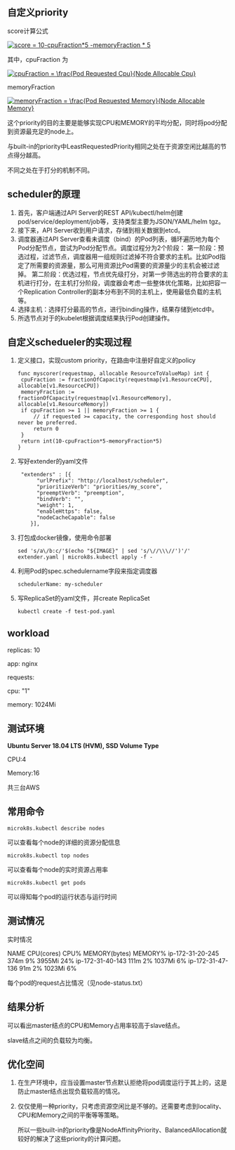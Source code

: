 ## 自定义priority

score计算公式

<a href="https://www.codecogs.com/eqnedit.php?latex=score&space;=&space;10-cpuFraction*5&space;-memoryFraction&space;*&space;5" target="_blank"><img src="https://latex.codecogs.com/gif.latex?score&space;=&space;10-cpuFraction*5&space;-memoryFraction&space;*&space;5" title="score = 10-cpuFraction*5 -memoryFraction * 5" /></a>

其中，cpuFraction 为

<a href="https://www.codecogs.com/eqnedit.php?latex=cpuFraction&space;=&space;\frac{Pod&space;Requested&space;Cpu}{Node&space;Allocable&space;Cpu}" target="_blank"><img src="https://latex.codecogs.com/gif.latex?cpuFraction&space;=&space;\frac{Pod&space;Requested&space;Cpu}{Node&space;Allocable&space;Cpu}" title="cpuFraction = \frac{Pod Requested Cpu}{Node Allocable Cpu}" /></a>

memoryFraction 

<a href="https://www.codecogs.com/eqnedit.php?latex=memoryFraction&space;=&space;\frac{Pod&space;Requested&space;Memory}{Node&space;Allocable&space;Memory}" target="_blank"><img src="https://latex.codecogs.com/gif.latex?memoryFraction&space;=&space;\frac{Pod&space;Requested&space;Memory}{Node&space;Allocable&space;Memory}" title="memoryFraction = \frac{Pod Requested Memory}{Node Allocable Memory}" /></a>

这个priority的目的主要是能够实现CPU和MEMORY的平均分配，同时将pod分配到资源最充足的node上。

与built-in的priority中LeastRequestedPriority相同之处在于资源空闲比越高的节点得分越高。

不同之处在于打分的机制不同。

## scheduler的原理

1. 首先，客户端通过API Server的REST API/kubectl/helm创建pod/service/deployment/job等，支持类型主要为JSON/YAML/helm tgz。
2. 接下来，API Server收到用户请求，存储到相关数据到etcd。
3. 调度器通过API Server查看未调度（bind）的Pod列表，循环遍历地为每个Pod分配节点，尝试为Pod分配节点。调度过程分为2个阶段：
   第一阶段：预选过程，过滤节点，调度器用一组规则过滤掉不符合要求的主机。比如Pod指定了所需要的资源量，那么可用资源比Pod需要的资源量少的主机会被过滤掉。
   第二阶段：优选过程，节点优先级打分，对第一步筛选出的符合要求的主机进行打分，在主机打分阶段，调度器会考虑一些整体优化策略，比如把容一个Replication Controller的副本分布到不同的主机上，使用最低负载的主机等。
4. 选择主机：选择打分最高的节点，进行binding操作，结果存储到etcd中。
5. 所选节点对于的kubelet根据调度结果执行Pod创建操作。 

## 自定义schedueler的实现过程

1. 定义接口，实现custom priority，在路由中注册好自定义的policy

   ```
   func myscorer(requestmap, allocable ResourceToValueMap) int { 
   	cpuFraction := fractionOfCapacity(requestmap[v1.ResourceCPU], allocable[v1.ResourceCPU]) 
   	memoryFraction := fractionOfCapacity(requestmap[v1.ResourceMemory], allocable[v1.ResourceMemory])
   	if cpuFraction >= 1 || memoryFraction >= 1 {
   		// if requested >= capacity, the corresponding host should never be preferred.
   		return 0
   	}
   	return int(10-cpuFraction*5-memoryFraction*5) 
   }
   
   ```

   

2. 写好extender的yaml文件

   ```
    "extenders" : [{
         "urlPrefix": "http://localhost/scheduler", 
         "prioritizeVerb": "priorities/my_score",
         "preemptVerb": "preemption",
         "bindVerb": "",
         "weight": 1,
         "enableHttps": false,
         "nodeCacheCapable": false
       }],
   ```

3. 打包成docker镜像，使用命令部署 

   ```
   sed 's/a\/b:c/'$(echo "${IMAGE}" | sed 's/\//\\\//')'/' extender.yaml | microk8s.kubectl apply -f -
   ```

4. 利用Pod的spec.schedulername字段来指定调度器 

   ```
   schedulerName: my-scheduler
   ```

5. 写ReplicaSet的yaml文件，并create ReplicaSet

   ```
   kubectl create -f test-pod.yaml
   ```

## workload

replicas: 10

app: nginx

requests:

cpu: "1"

memory: 1024Mi

## 测试环境

**Ubuntu Server 18.04 LTS (HVM), SSD Volume Type**

CPU:4

Memory:16

 共三台AWS

## 常用命令

```
microk8s.kubectl describe nodes
```

可以查看每个node的详细的资源分配信息

```
microk8s.kubectl top nodes
```

可以查看每个node的实时资源占用率

```
microk8s.kubectl get pods
```

可以得知每个pod的运行状态与运行时间

## 测试情况

实时情况

NAME               CPU(cores)   CPU%   MEMORY(bytes)   MEMORY%
ip-172-31-20-245   374m         9%     3955Mi          24%
ip-172-31-40-143   111m         2%     1037Mi          6%
ip-172-31-47-136   91m          2%     1023Mi          6%

每个pod的request占比情况（见node-status.txt）

## 结果分析

可以看出master结点的CPU和Memory占用率较高于slave结点。

slave结点之间的负载较为均衡。

## 优化空间

1. 在生产环境中，应当设置master节点默认拒绝将pod调度运行于其上的，这是防止master结点出现负载较高的情况。

2. 仅仅使用一种priority，只考虑资源空闲比是不够的。还需要考虑到locality、CPU和Memory之间的平衡等等策略。

   所以一些built-in的priority像是NodeAffinityPriority、BalancedAllocation就较好的解决了这些priority的计算问题。